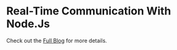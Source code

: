 # Real-Time Communication With Node.Js

Check out the [Full Blog](http://starless.cloud/blogs/real-time-communication-with-nodejs) for more details.
